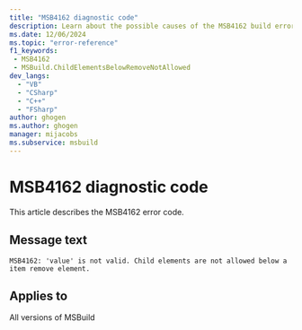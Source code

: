 ```yaml
---
title: "MSB4162 diagnostic code"
description: Learn about the possible causes of the MSB4162 build error, and get troubleshooting tips.
ms.date: 12/06/2024
ms.topic: "error-reference"
f1_keywords:
 - MSB4162
 - MSBuild.ChildElementsBelowRemoveNotAllowed
dev_langs:
  - "VB"
  - "CSharp"
  - "C++"
  - "FSharp"
author: ghogen
ms.author: ghogen
manager: mijacobs
ms.subservice: msbuild
---
```


# MSB4162 diagnostic code

<!-- :::ErrorDefinitionDescription::: -->
<!-- :::editable-content name="introDescription"::: -->
This article describes the MSB4162 error code.
<!-- :::editable-content-end::: -->

## Message text

`MSB4162: 'value' is not valid. Child elements are not allowed below a item remove element.`

<!-- :::editable-content name="postOutputDescription"::: -->
<!--
{StrBegin="MSB4162: "}
-->
<!-- :::editable-content-end::: -->
<!-- :::ErrorDefinitionDescription-end::: -->

## Applies to

All versions of MSBuild
